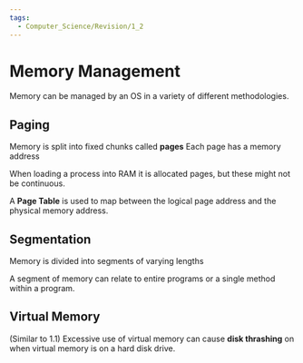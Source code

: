 ```yaml
---
tags:
  - Computer_Science/Revision/1_2
---
```

# Memory Management
Memory can be managed by an OS in a variety of different methodologies.

## Paging
Memory is split into fixed chunks called **pages**
Each page has a memory address

When loading a process into RAM it is allocated pages, but these might not be continuous.

A **Page Table** is used to map between the logical page address and the physical memory address.

## Segmentation
Memory is divided into segments of varying lengths

A segment of memory can relate to entire programs or a single method within a program.

## Virtual Memory
(Similar to 1.1)
Excessive use of virtual memory can cause **disk thrashing** on when virtual memory is on a hard disk drive.